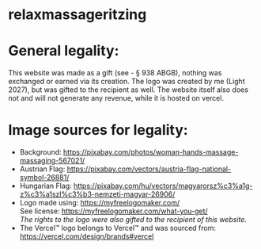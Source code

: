 # relaxmassageritzing

# General legality:
This website was made as a gift (see - § 938 ABGB), nothing was exchanged or earned via its creation.
The logo was created by me (Light 2027), but was gifted to the recipient as well.
The website itself also does not and will not generate any revenue, while it is hosted on vercel.

# Image sources for legality:
* Background: https://pixabay.com/photos/woman-hands-massage-massaging-567021/
* Austrian Flag: https://pixabay.com/vectors/austria-flag-national-symbol-26881/
* Hungarian Flag: https://pixabay.com/hu/vectors/magyarorsz%c3%a1g-z%c3%a1szl%c3%b3-nemzeti-magyar-26906/
* Logo made using: https://myfreelogomaker.com/  
See license: https://myfreelogomaker.com/what-you-get/  
*The rights to the logo were also gifted to the recipient of this website.*
* The Vercel™ logo belongs to Vercel™ and was sourced from: https://vercel.com/design/brands#vercel